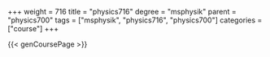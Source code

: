 +++
weight = 716
title = "physics716"
degree = "msphysik"
parent = "physics700"
tags = ["msphysik", "physics716", "physics700"]
categories = ["course"]
+++

{{< genCoursePage >}}
